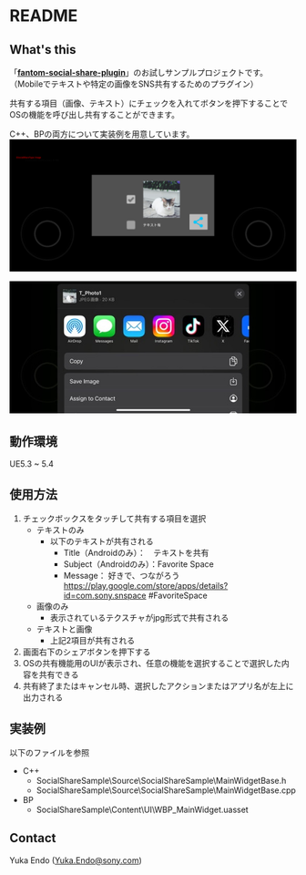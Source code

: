 # README

## What's this

「[**fantom-social-share-plugin**](https://github.com/fantom-world/fantom-social-share-plugin)」のお試しサンプルプロジェクトです。（Mobileでテキストや特定の画像をSNS共有するためのプラグイン）

共有する項目（画像、テキスト）にチェックを入れてボタンを押下することでOSの機能を呼び出し共有することができます。

C++、BPの両方について実装例を用意しています。
![MainUI](Documents/Readme/MainUI.png)

![ShareImage](Documents/Readme/ShareImage.jpeg)

## 動作環境
UE5.3 ~ 5.4

## 使用方法
1. チェックボックスをタッチして共有する項目を選択
    - テキストのみ
        - 以下のテキストが共有される
            - Title（Androidのみ）：　テキストを共有
            - Subject（Androidのみ）：Favorite Space
            - Message：
            好きで、つながろう
            https://play.google.com/store/apps/details?id=com.sony.snspace
            #FavoriteSpace
    - 画像のみ
        - 表示されているテクスチャがjpg形式で共有される
    - テキストと画像
        - 上記2項目が共有される
2. 画面右下のシェアボタンを押下する
3. OSの共有機能用のUIが表示され、任意の機能を選択することで選択した内容を共有できる
4. 共有終了またはキャンセル時、選択したアクションまたはアプリ名が左上に出力される

## 実装例
以下のファイルを参照
- C++
    - SocialShareSample\Source\SocialShareSample\MainWidgetBase.h
    - SocialShareSample\Source\SocialShareSample\MainWidgetBase.cpp
- BP
    - SocialShareSample\Content\UI\WBP_MainWidget.uasset

## Contact

Yuka Endo (Yuka.Endo@sony.com)